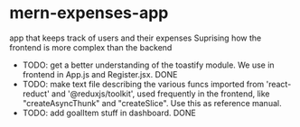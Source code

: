 # mern-expenses-app
app that keeps track of users and their expenses
Suprising how the frontend is more complex than the backend
- TODO: get a better understanding of the toastify module. We use in frontend in App.js and Register.jsx. DONE
- TODO: make text file describing the various funcs imported from 'react-reduct' and '@reduxjs/toolkit', used 
frequently in the frontend, like "createAsyncThunk" and "createSlice". Use this as reference manual.
- TODO: add goalItem stuff in dashboard. DONE
